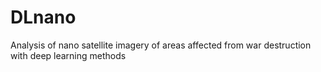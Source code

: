 # DLnano
Analysis of nano satellite imagery of areas affected from war destruction with deep learning methods
